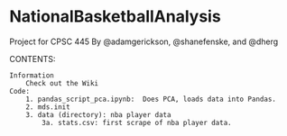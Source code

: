 # NationalBasketballAnalysis

Project for CPSC 445
By @adamgerickson, @shanefenske, and @dherg

CONTENTS:

	Information
		Check out the Wiki  
	Code:
		1. pandas_script_pca.ipynb:  Does PCA, loads data into Pandas.
		2. mds.init
		3. data (directory): nba player data
			3a. stats.csv: first scrape of nba player data.
